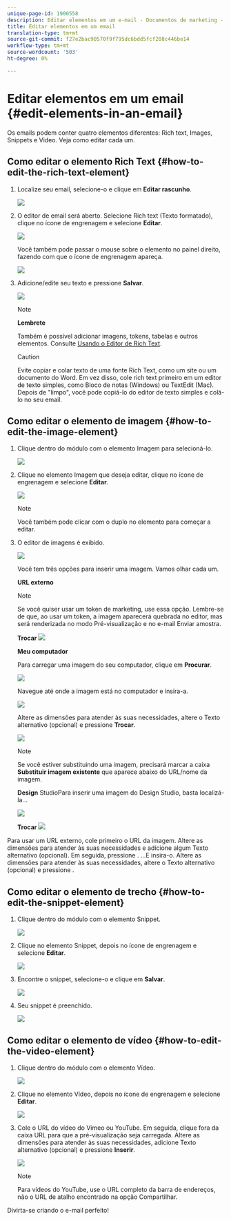 ```yaml
---
unique-page-id: 1900558
description: Editar elementos em um e-mail - Documentos de marketing - Documentação do produto
title: Editar elementos em um email
translation-type: tm+mt
source-git-commit: f27e2bac90570f9f795dc6bdd5fcf208c446be14
workflow-type: tm+mt
source-wordcount: '503'
ht-degree: 0%

---
```



# Editar elementos em um email {#edit-elements-in-an-email}

Os emails podem conter quatro elementos diferentes: Rich text, Images, Snippets e Video. Veja como editar cada um.

## Como editar o elemento Rich Text {#how-to-edit-the-rich-text-element}

1. Localize seu email, selecione-o e clique em **Editar rascunho**.

   ![](assets/one-edited.png)

1. O editor de email será aberto. Selecione Rich text (Texto formatado), clique no ícone de engrenagem e selecione **Editar**.

   ![](assets/two.png)

   Você também pode passar o mouse sobre o elemento no painel direito, fazendo com que o ícone de engrenagem apareça.

   ![](assets/three.png)

1. Adicione/edite seu texto e pressione **Salvar**.

   ![](assets/four.png)

   >[!NOTE]
   >
   >**Lembrete**
   >
   >
   >Também é possível adicionar imagens, tokens, tabelas e outros elementos. Consulte [Usando o Editor de Rich Text](../../../../product-docs/email-marketing/general/understanding-the-email-editor/using-the-rich-text-editor.md).

   >[!CAUTION]
   >
   >Evite copiar e colar texto de uma fonte Rich Text, como um site ou um documento do Word. Em vez disso, cole rich text primeiro em um editor de texto simples, como Bloco de notas (Windows) ou TextEdit (Mac). Depois de &quot;limpo&quot;, você pode copiá-lo do editor de texto simples e colá-lo no seu email.

## Como editar o elemento de imagem {#how-to-edit-the-image-element}

1. Clique dentro do módulo com o elemento Imagem para selecioná-lo.

   ![](assets/five.png)

1. Clique no elemento Imagem que deseja editar, clique no ícone de engrenagem e selecione **Editar**.

   ![](assets/six.png)

   >[!NOTE]
   >
   >Você também pode clicar com o duplo no elemento para começar a editar.

1. O editor de imagens é exibido.

   ![](assets/seven.png)

   Você tem três opções para inserir uma imagem. Vamos olhar cada um.

   **URL externo**

   >[!NOTE]
   >
   >Se você quiser usar um token de marketing, use essa opção. Lembre-se de que, ao usar um token, a imagem aparecerá quebrada no editor, mas será renderizada no modo Pré-visualização e no e-mail Enviar amostra.

   **Trocar** ![](assets/eight.png)

   **Meu computador**

   Para carregar uma imagem do seu computador, clique em **Procurar**.

   ![](assets/nine.png)

   Navegue até onde a imagem está no computador e insira-a.

   ![](assets/ten.png)

   Altere as dimensões para atender às suas necessidades, altere o Texto alternativo (opcional) e pressione **Trocar**.

   ![](assets/eleven.png)

   >[!NOTE]
   >
   >Se você estiver substituindo uma imagem, precisará marcar a caixa **Substituir imagem existente** que aparece abaixo do URL/nome da imagem.

   **Design** StudioPara inserir uma imagem do Design Studio, basta localizá-la...

   ![](assets/twelve.png)

   **Trocar**
   ![](assets/thirteen.png)

Para usar um URL externo, cole primeiro o URL da imagem. Altere as dimensões para atender às suas necessidades e adicione algum Texto alternativo (opcional). Em seguida, pressione .               ...E insira-o. Altere as dimensões para atender às suas necessidades, altere o Texto alternativo (opcional) e pressione .

## Como editar o elemento de trecho {#how-to-edit-the-snippet-element}

1. Clique dentro do módulo com o elemento Snippet.

   ![](assets/fourteen.png)

1. Clique no elemento Snippet, depois no ícone de engrenagem e selecione **Editar**.

   ![](assets/fifteen.png)

1. Encontre o snippet, selecione-o e clique em **Salvar**.

   ![](assets/sixteen.png)

1. Seu snippet é preenchido.

   ![](assets/eighteen.png)

## Como editar o elemento de vídeo {#how-to-edit-the-video-element}

1. Clique dentro do módulo com o elemento Vídeo.

   ![](assets/nineteen.png)

1. Clique no elemento Vídeo, depois no ícone de engrenagem e selecione **Editar**.

   ![](assets/twenty.png)

1. Cole o URL do vídeo do Vimeo ou YouTube. Em seguida, clique fora da caixa URL para que a pré-visualização seja carregada. Altere as dimensões para atender às suas necessidades, adicione Texto alternativo (opcional) e pressione **Inserir**.

   ![](assets/twentyone.png)

   >[!NOTE]
   >
   >Para vídeos do YouTube, use o URL completo da barra de endereços, não o URL de atalho encontrado na opção Compartilhar.

Divirta-se criando o e-mail perfeito!
